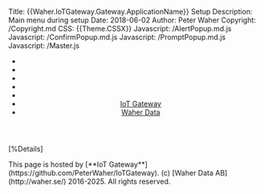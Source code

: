 Title: {{Waher.IoTGateway.Gateway.ApplicationName}} Setup
Description: Main menu during setup
Date: 2018-06-02
Author: Peter Waher
Copyright: /Copyright.md
CSS: {{Theme.CSSX}}
Javascript: /AlertPopup.md.js
Javascript: /ConfirmPopup.md.js
Javascript: /PromptPopup.md.js
Javascript: /Master.js

<header>
<nav>

* 
* 
* 
* 
* 
* [IoT Gateway](https://github.com/PeterWaher/IoTGateway)
* [Waher Data](http://waher.se/)

</nav>
</header>
<main>

[%Details]

</main>
<footer>
<span>
This page is hosted by [**IoT Gateway**](https://github.com/PeterWaher/IoTGateway). (c) [Waher Data AB](http://waher.se/) 2016-2025. All rights reserved.
</span>
</footer>

<div id ="native-popup-container"></div>